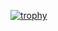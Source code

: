 [![trophy](https://github-profile-trophy.vercel.app/kwiara=ryo-ma)](https://github.com/ryo-ma/github-profile-trophy)
